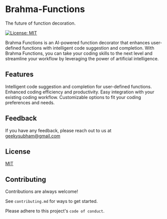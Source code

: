 # Brahma-Functions
The future of function decoration.

[![License: MIT](https://img.shields.io/badge/License-MIT-yellow.svg)](https://opensource.org/licenses/MIT)


Brahma Functions is an AI-powered function decorator that enhances user-defined functions with intelligent code suggestion and completion. With Brahma Functions, you can take your coding skills to the next level and streamline your workflow by leveraging the power of artificial intelligence.

## Features
Intelligent code suggestion and completion for user-defined functions.
Enhanced coding efficiency and productivity.
Easy integration with your existing coding workflow.
Customizable options to fit your coding preferences and needs.

## Feedback

If you have any feedback, please reach out to us at geekysubham@gmail.com


## License

[MIT](https://choosealicense.com/licenses/mit/)


## Contributing

Contributions are always welcome!

See `contributing.md` for ways to get started.

Please adhere to this project's `code of conduct`.



